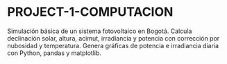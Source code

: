 # PROJECT-1-COMPUTACION
Simulación básica de un sistema fotovoltaico en Bogotá. Calcula declinación solar, altura, acimut, irradiancia y potencia con corrección por nubosidad y temperatura. Genera gráficas de potencia e irradiancia diaria con Python, pandas y matplotlib.
